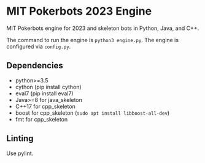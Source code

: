 # MIT Pokerbots 2023 Engine
MIT Pokerbots engine for 2023 and skeleton bots in Python, Java, and C++.

The command to run the engine is `python3 engine.py`. The engine is configured via `config.py`.

## Dependencies
 - python>=3.5
 - cython (pip install cython)
 - eval7 (pip install eval7)
 - Java>=8 for java_skeleton
 - C++17 for cpp_skeleton
 - boost for cpp_skeleton (`sudo apt install libboost-all-dev`)
 - fmt for cpp_skeleton

## Linting
Use pylint.
